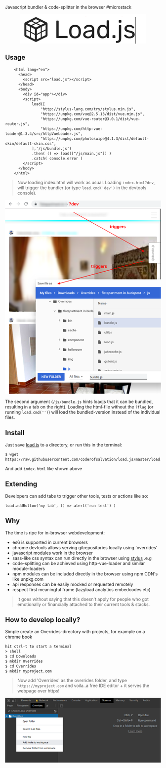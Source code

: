 Javascript bundler & code-splitter in the browser #microstack

<center><img src="https://github.com/coderofsalvation/load.js/raw/master/loadjs.png"/></center>

## Usage

        <html lang="en">
          <head>
            <script src="load.js"></script>
          </head>
          <body>
            <div id="app"></div>
            <script>
                load([
                    "http://stylus-lang.com/try/stylus.min.js",
                    "https://unpkg.com/vue@2.5.13/dist/vue.min.js",
                    "https://unpkg.com/vue-router@3.0.1/dist/vue-router.js",
                    "https://unpkg.com/http-vue-loader@1.3.4/src/httpVueLoader.js",
                    "https://unpkg.com/photoswipe@4.1.3/dist/default-skin/default-skin.css",
                ],'/js/bundle.js') 
                .then( () => load(["/js/main.js"]) )
                .catch( console.error )
            </script>
          </body>
        </html>

> Now loading index.html will work as usual. Loading `index.html?dev`, will trigger the 
bundler (or type `load.cmd('dev')` in the devtools console).

<img src="https://github.com/coderofsalvation/load.js/raw/master/screenshot.png"/>

The second argument (`/js/bundle.js` hints loadjs that it can be bundled, resulting in 
a tab on the right). 
Loading the html-file without the `?flag` (or running `load.cmd('')`) will load the bundled-version instead of the individual files.

## Install

Just save [load.js](https://raw.githubusercontent.com/coderofsalvation/load.js/master/load.js) to a directory, or run this in the terminal:

    $ wget https://raw.githubusercontent.com/coderofsalvation/load.js/master/load.js

And add `index.html` like shown above

## Extending 

Developers can add tabs to trigger other tools, tests or actions like so:

    load.addButton('my tab', () => alert('run test') )

## Why

The time is ripe for in-browser webdevelopment:

* es6 is supported in current browsers 
* chrome devtools allows serving gitrepositories locally using 'overrides'
* javascript modules work in the browser
* sass-like css syntax can run directly in the browser using [stylus](https://stylus-lang.com) .e.g 
* code-splitting can be achieved using http-vue-loader and similar module-loaders
* npm modules can be included directly in the browser using npm CDN's like unpkg.com
* api responses can be easily mocked or requested remotely
* respect first meaningful frame (lazyload analytics embedcodes etc)

> It goes without saying that this doesn't apply for people who got emotionally or financially attached to their current tools & stacks.

## How to develop locally?

Simple create an Overrides-directory with projects, for example on a chrome book

    hit ctrl-t to start a terminal
    > shell 
    $ cd Downloads
    $ mkdir Overrides
    $ cd Overrides
    $ mkdir myproject.com

> Now add 'Overrides' as the overrides folder, and type `https://myproject.com` and voila..a free IDE editor + it serves the webpage over https!

<img src="https://raw.githubusercontent.com/coderofsalvation/load.js/master/devtools.png"/>
